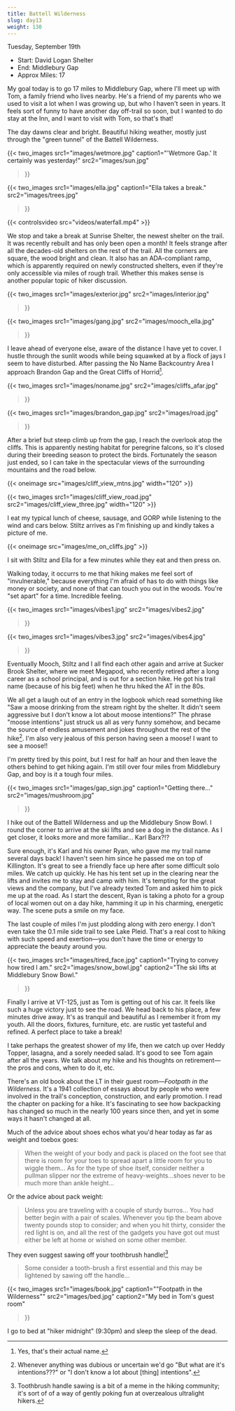 ```yaml
---
title: Battell Wilderness
slug: day13
weight: 130
---
```


Tuesday, September 19th

- Start: David Logan Shelter
- End: Middlebury Gap
- Approx Miles: 17

My goal today is to go 17 miles to Middlebury Gap, where I'll meet up with Tom, a family friend who lives nearby. He's a friend of my parents who we used to visit a lot when I was growing up, but who I haven't seen in years. It feels sort of funny to have another day off-trail so soon, but I wanted to do stay at the Inn, and I want to visit with Tom, so that's that!

The day dawns clear and bright. Beautiful hiking weather, mostly just through the "green tunnel" of the Battell Wilderness.


{{< two_images
      src1="images/wetmore.jpg" caption1="'Wetmore Gap.' It certainly was yesterday!"
      src2="images/sun.jpg"
>}}

{{< two_images
      src1="images/ella.jpg" caption1="Ella takes a break."
      src2="images/trees.jpg"
>}}

{{< controlsvideo src="videos/waterfall.mp4" >}}

We stop and take a break at Sunrise Shelter, the newest shelter on the trail. It was recently rebuilt and has only been open a month! It feels strange after all the decades-old shelters on the rest of the trail. All the corners are square, the wood bright and clean. It also has an ADA-compliant ramp, which is apparently required on newly constructed shelters, even if they're only accessible via miles of rough trail. Whether this makes sense is another popular topic of hiker discussion.

{{< two_images
      src1="images/exterior.jpg"
      src2="images/interior.jpg"
>}}

{{< two_images
      src1="images/gang.jpg"
      src2="images/mooch_ella.jpg"
>}}

I leave ahead of everyone else, aware of the distance I have yet to cover. I hustle through the sunlit woods while being squawked at by a flock of jays I seem to have disturbed. After passing the No Name Backcountry Area I approach Brandon Gap and the Great Cliffs of Horrid[^1].

{{< two_images
      src1="images/noname.jpg"
      src2="images/cliffs_afar.jpg"
>}}

{{< two_images
      src1="images/brandon_gap.jpg"
      src2="images/road.jpg"
>}}

After a brief but steep climb up from the gap, I reach the overlook atop the cliffs. This is apparently nesting habitat for peregrine falcons, so it's closed during their breeding season to protect the birds. Fortunately the season just ended, so I can take in the spectacular views of the surrounding mountains and the road below.

{{< oneimage src="images/cliff_view_mtns.jpg" width="120" >}}

{{< two_images src1="images/cliff_view_road.jpg" src2="images/cliff_view_three.jpg" width="120" >}}

I eat my typical lunch of cheese, sausage, and GORP while listening to the wind and cars below. Stiltz arrives as I'm finishing up and kindly takes a picture of me.

{{< oneimage src="images/me_on_cliffs.jpg" >}}

I sit with Stiltz and Ella for a few minutes while they eat and then press on.

Walking today, it occurrs to me that hiking makes me feel sort of "invulnerable," because everything I'm afraid of has to do with things like money or society, and none of that can touch you out in the woods. You're "set apart" for a time. Incredible feeling.

{{< two_images
      src1="images/vibes1.jpg"
      src2="images/vibes2.jpg"
>}}

{{< two_images
      src1="images/vibes3.jpg"
      src2="images/vibes4.jpg"
>}}

Eventually Mooch, Stiltz and I all find each other again and arrive at Sucker Brook Shelter, where we meet Megapod, who recently retired after a long career as a school principal, and is out for a section hike. He got his trail name (because of his big feet) when he thru hiked the AT in the 80s.

We all get a laugh out of an entry in the logbook which read something like "Saw a moose drinking from the stream right by the shelter. It didn't seem aggressive but I don't know a lot about moose intentions?" The phrase "moose intentions" just struck us all as very funny somehow, and became the source of endless amusement and jokes throughout the rest of the hike[^2]. I'm also very jealous of this person having seen a moose! I want to see a moose!!

I'm pretty tired by this point, but I rest for half an hour and then leave the others behind to get hiking again. I'm still over four miles from Middlebury Gap, and boy is it a tough four miles.

{{< two_images
      src1="images/gap_sign.jpg" caption1="Getting there..."
      src2="images/mushroom.jpg"
>}}

I hike out of the Battell Wilderness and up the Middlebury Snow Bowl. I round the corner to arrive at the ski lifts and see a dog in the distance. As I get closer, it looks more and more familiar... Karl Barx?!?

Sure enough, it's Karl and his owner Ryan, who gave me my trail name several days back! I haven't seen him since he passed me on top of Killington. It's great to see a friendly face up here after some difficult solo miles. We catch up quickly. He has his tent set up in the clearing near the lifts and invites me to stay and camp with him. It's tempting for the great views and the company, but I've already texted Tom and asked him to pick me up at the road. As I start the descent, Ryan is taking a photo for a group of local women out on a day hike, hamming it up in his charming, energetic way. The scene puts a smile on my face.

The last couple of miles I'm just plodding along with zero energy. I don't even take the 0.1 mile side trail to see Lake Pleid. That's a real cost to hiking with such speed and exertion—you don't have the time or energy to appreciate the beauty around you.

{{< two_images
      src1="images/tired_face.jpg" caption1="Trying to convey how tired I am."
      src2="images/snow_bowl.jpg" caption2="The ski lifts at Middlebury Snow Bowl."
>}}

Finally I arrive at VT-125, just as Tom is getting out of his car. It feels like such a huge victory just to see the road. We head back to his place, a few minutes drive away. It's as tranquil and beautiful as I remember it from my youth. All the doors, fixtures, furniture, etc. are rustic yet tasteful and refined. A perfect place to take a break!

I take perhaps the greatest shower of my life, then we catch up over Heddy Topper, lasagna, and a sorely needed salad. It's good to see Tom again after all the years. We talk about my hike and his thoughts on retirement—the pros and cons, when to do it, etc.

There's an old book about the LT in their guest room—*Footpath in the Wilderness*. It's a 1941 collection of essays about by people who were involved in the trail's conception, construction, and early promotion. I read the chapter on packing for a hike. It's fascinating to see how backpacking has changed so much in the nearly 100 years since then, and yet in some ways it hasn't changed at all.

Much of the advice about shoes echos what you'd hear today as far as weight and toebox goes:

> When the weight of your body and pack is placed on the foot see that there is room for your toes to spread apart a little room for you to wiggle them... As for the type of shoe itself, consider neither a pullman slipper nor the extreme of heavy-weights...shoes never to be much more than ankle height...

Or the advice about pack weight:

> Unless you are traveling with a couple of sturdy burros... You had better begin with a pair of scales. Whenever you tip the beam above twenty pounds stop to consider; and when you hit thirty, consider the red light is on, and all the rest of the gadgets you have got out must either be left at home or wished on some other member.

They even suggest sawing off your toothbrush handle![^3]

> Some consider a tooth-brush a first essential and this may be lightened by sawing off the handle...

{{< two_images
      src1="images/book.jpg" caption1="\"Footpath in the Wilderness\""
      src2="images/bed.jpg" caption2="My bed in Tom's guest room"
>}}

I go to bed at "hiker midnight" (9:30pm) and sleep the sleep of the dead.

[^1]: Yes, that's their actual name.
[^2]: Whenever anything was dubious or uncertain we'd go "But what are it's intentions???" or "I don't know a lot about [thing] intentions".
[^3]: Toothbrush handle sawing is a bit of a meme in the hiking community; it's sort of of a way of gently poking fun at overzealous ultralight hikers.
